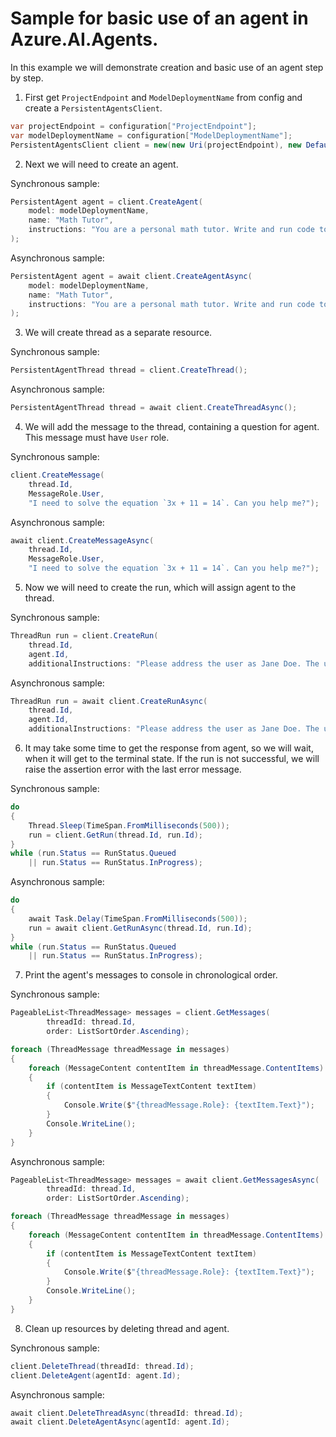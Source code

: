 # Sample for basic use of an agent in Azure.AI.Agents.

In this example we will demonstrate creation and basic use of an agent step by step.

1. First get `ProjectEndpoint` and `ModelDeploymentName` from config and create a `PersistentAgentsClient`.
```C# Snippet:AgentsOverviewCreateAgentClient
var projectEndpoint = configuration["ProjectEndpoint"];
var modelDeploymentName = configuration["ModelDeploymentName"];
PersistentAgentsClient client = new(new Uri(projectEndpoint), new DefaultAzureCredential());
```

2. Next we will need to create an agent.

Synchronous sample:
```C# Snippet:AgentsOverviewCreateAgentSync
PersistentAgent agent = client.CreateAgent(
    model: modelDeploymentName,
    name: "Math Tutor",
    instructions: "You are a personal math tutor. Write and run code to answer math questions."
);
```

Asynchronous sample:
```C# Snippet:AgentsOverviewCreateAgent
PersistentAgent agent = await client.CreateAgentAsync(
    model: modelDeploymentName,
    name: "Math Tutor",
    instructions: "You are a personal math tutor. Write and run code to answer math questions."
);
```

3. We will create thread as a separate resource.

Synchronous sample:
```C# Snippet:AgentsOverviewCreateThreadSync
PersistentAgentThread thread = client.CreateThread();
```

Asynchronous sample:
```C# Snippet:AgentsOverviewCreateThread
PersistentAgentThread thread = await client.CreateThreadAsync();
```

4. We will add the message to the thread, containing a question for agent. This message must have `User` role.

Synchronous sample:
```C# Snippet:AgentsOverviewCreateMessageSync
client.CreateMessage(
    thread.Id,
    MessageRole.User,
    "I need to solve the equation `3x + 11 = 14`. Can you help me?");
```

Asynchronous sample:
```C# Snippet:AgentsOverviewCreateMessage
await client.CreateMessageAsync(
    thread.Id,
    MessageRole.User,
    "I need to solve the equation `3x + 11 = 14`. Can you help me?");
```

5. Now we will need to create the run, which will assign agent to the thread.

Synchronous sample:
```C# Snippet:AgentsOverviewCreateRunSync
ThreadRun run = client.CreateRun(
    thread.Id,
    agent.Id,
    additionalInstructions: "Please address the user as Jane Doe. The user has a premium account.");
```

Asynchronous sample:
```C# Snippet:AgentsOverviewCreateRun
ThreadRun run = await client.CreateRunAsync(
    thread.Id,
    agent.Id,
    additionalInstructions: "Please address the user as Jane Doe. The user has a premium account.");
```

6. It may take some time to get the response from agent, so we will wait, when it will get to the terminal state. If the run is not successful, we will raise the assertion error with the last error message.

Synchronous sample:
```C# Snippet:AgentsOverviewWaitForRunSync
do
{
    Thread.Sleep(TimeSpan.FromMilliseconds(500));
    run = client.GetRun(thread.Id, run.Id);
}
while (run.Status == RunStatus.Queued
    || run.Status == RunStatus.InProgress);
```

Asynchronous sample:
```C# Snippet:AgentsOverviewWaitForRun
do
{
    await Task.Delay(TimeSpan.FromMilliseconds(500));
    run = await client.GetRunAsync(thread.Id, run.Id);
}
while (run.Status == RunStatus.Queued
    || run.Status == RunStatus.InProgress);
```

7. Print the agent's messages to console in chronological order.

Synchronous sample:
```C# Snippet:AgentsOverviewListUpdatedMessagesSync
PageableList<ThreadMessage> messages = client.GetMessages(
        threadId: thread.Id,
        order: ListSortOrder.Ascending);

foreach (ThreadMessage threadMessage in messages)
{
    foreach (MessageContent contentItem in threadMessage.ContentItems)
    {
        if (contentItem is MessageTextContent textItem)
        {
            Console.Write($"{threadMessage.Role}: {textItem.Text}");
        }
        Console.WriteLine();
    }
}
```

Asynchronous sample:
```C# Snippet:AgentsOverviewListUpdatedMessages
PageableList<ThreadMessage> messages = await client.GetMessagesAsync(
        threadId: thread.Id,
        order: ListSortOrder.Ascending);

foreach (ThreadMessage threadMessage in messages)
{
    foreach (MessageContent contentItem in threadMessage.ContentItems)
    {
        if (contentItem is MessageTextContent textItem)
        {
            Console.Write($"{threadMessage.Role}: {textItem.Text}");
        }
        Console.WriteLine();
    }
}
```

8. Clean up resources by deleting thread and agent.

Synchronous sample:
```C# Snippet:AgentsOverviewCleanupSync
client.DeleteThread(threadId: thread.Id);
client.DeleteAgent(agentId: agent.Id);
```

Asynchronous sample:
```C# Snippet:AgentsOverviewCleanup
await client.DeleteThreadAsync(threadId: thread.Id);
await client.DeleteAgentAsync(agentId: agent.Id);
```
